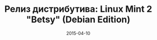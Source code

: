 ---
layout: post
title: "Релиз дистрибутива: Linux Mint 2 \"Betsy\" (Debian Edition)"
date: 2015-04-10   
---